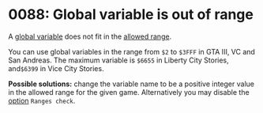 # 0088: Global variable is out of range

A [global variable](../../coding/variables.md#global-variables) does not fit in the [allowed range](../../scm-documentation/gta-limits.md).

You can use global variables in the range from `$2` to `$3FFF` in GTA III, VC and San Andreas. The maximum variable is `$6655` in Liberty City Stories,  and`$6399` in Vice City Stories.

**Possible solutions:** change the variable name to be a positive integer value in the allowed range for the given game. Alternatively you may disable the [option](../../options/general.md#ranges-check) `Ranges check`.

